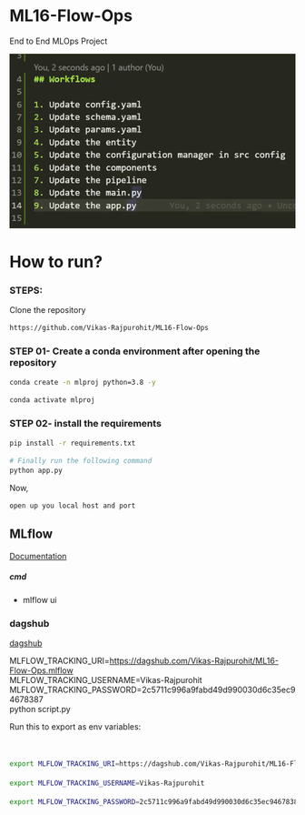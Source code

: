 # ML16-Flow-Ops
End to End MLOps Project

![Alt text](image.png)

# How to run?
### STEPS:

Clone the repository

```bash
https://github.com/Vikas-Rajpurohit/ML16-Flow-Ops
```
### STEP 01- Create a conda environment after opening the repository

```bash
conda create -n mlproj python=3.8 -y
```

```bash
conda activate mlproj
```


### STEP 02- install the requirements
```bash
pip install -r requirements.txt
```


```bash
# Finally run the following command
python app.py
```

Now,
```bash
open up you local host and port
```



## MLflow

[Documentation](https://mlflow.org/docs/latest/index.html)


##### cmd
- mlflow ui

### dagshub
[dagshub](https://dagshub.com/)

MLFLOW_TRACKING_URI=https://dagshub.com/Vikas-Rajpurohit/ML16-Flow-Ops.mlflow \
MLFLOW_TRACKING_USERNAME=Vikas-Rajpurohit \
MLFLOW_TRACKING_PASSWORD=2c5711c996a9fabd49d990030d6c35ec94678387 \
python script.py

Run this to export as env variables:

```bash


export MLFLOW_TRACKING_URI=https://dagshub.com/Vikas-Rajpurohit/ML16-Flow-Ops.mlflow

export MLFLOW_TRACKING_USERNAME=Vikas-Rajpurohit

export MLFLOW_TRACKING_PASSWORD=2c5711c996a9fabd49d990030d6c35ec94678387

```